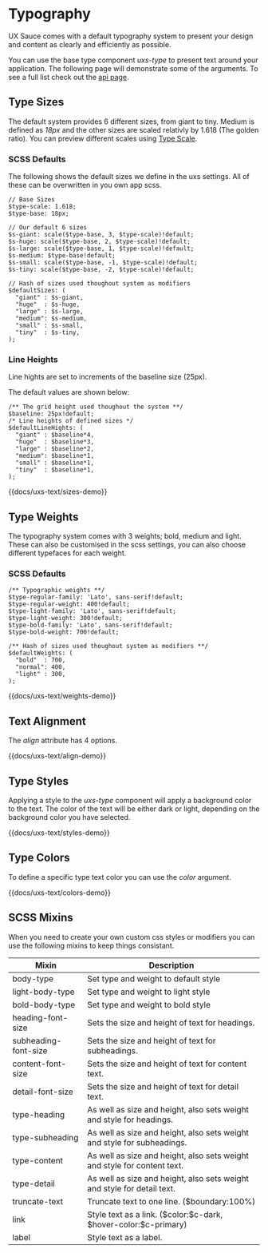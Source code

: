 # Typography

UX Sauce comes with a default typography system to present your design and content as clearly and efficiently as possible.

You can use the base type component _uxs-type_ to present text around your application. The following page will demonstrate some of the arguments. To see a full list check out the [api page](../api/components/uxs-text).

## Type Sizes

The default system provides 6 different sizes, from giant to tiny. Medium is defined as _18px_ and the other sizes are scaled relativly by 1.618 (The golden ratio). You can preview different scales using [Type Scale](https://type-scale.com/).

### SCSS Defaults

The following shows the default sizes we define in the uxs settings. All of these can be overwritten in you own app scss.

    // Base Sizes
    $type-scale: 1.618;
    $type-base: 18px;

    // Our default 6 sizes
    $s-giant: scale($type-base, 3, $type-scale)!default;
    $s-huge: scale($type-base, 2, $type-scale)!default;
    $s-large: scale($type-base, 1, $type-scale)!default;
    $s-medium: $type-base!default;
    $s-small: scale($type-base, -1, $type-scale)!default;
    $s-tiny: scale($type-base, -2, $type-scale)!default;

    // Hash of sizes used thoughout system as modifiers
    $defaultSizes: (
      "giant" : $s-giant,
      "huge"  : $s-huge,
      "large" : $s-large,
      "medium": $s-medium,
      "small" : $s-small,
      "tiny"  : $s-tiny,
    );

### Line Heights

Line hights are set to increments of the baseline size (25px).

The default values are shown below:

    /** The grid height used thoughout the system **/
    $baseline: 25px!default;
    /* Line heights of defined sizes */
    $defaultLineHights: (
      "giant" : $baseline*4,
      "huge"  : $baseline*3,
      "large" : $baseline*2,
      "medium": $baseline*1,
      "small" : $baseline*1,
      "tiny"  : $baseline*1,
    );

{{docs/uxs-text/sizes-demo}}

## Type Weights

The typography system comes with 3 weights; bold, medium and light. These can also be customised in the scss settings, you can also choose different typefaces for each weight.

### SCSS Defaults

    /** Typographic weights **/
    $type-regular-family: 'Lato', sans-serif!default;
    $type-regular-weight: 400!default;
    $type-light-family: 'Lato', sans-serif!default;
    $type-light-weight: 300!default;
    $type-bold-family: 'Lato', sans-serif!default;
    $type-bold-weight: 700!default;

    /** Hash of sizes used thoughout system as modifiers **/
    $defaultWeights: (
      "bold"  : 700,
      "normal": 400,
      "light" : 300,
    );

{{docs/uxs-text/weights-demo}}

## Text Alignment

The _align_ attribute has 4 options.

{{docs/uxs-text/align-demo}}

## Type Styles

Applying a style to the _uxs-type_ component will apply a background color to the text. The color of the text will be either dark or light, depending on the background color you have selected.

{{docs/uxs-text/styles-demo}}

## Type Colors

To define a specific type text color you can use the _color_ argument.

{{docs/uxs-text/colors-demo}}

## SCSS Mixins

When you need to create your own custom css styles or modifiers you can use the following mixins to keep things consistant.

<table class="docs-w-full docs-text-left docs-table-collapse">
  <thead>
    <tr>
      <th class="docs-text-sm docs-font-semibold docs-text-grey-darker docs-p-2 docs-bg-grey-lightest">Mixin</th>
      <th class="docs-text-sm docs-font-semibold docs-text-grey-darker docs-p-2 docs-bg-grey-lightest">Description</th>
    </tr>
  </thead>
  <tbody class="align-baseline">
    <tr>
      <td class="docs-p-2 docs-border-t docs-border-grey-light docs-font-mono docs-text-xs docs-text-purple-dark docs-whitespace-no-wrap">body-type</td>
      <td class="docs-p-2 docs-border-t docs-border-grey-light docs-font-mono docs-text-xs docs-text-blue-dark docs-whitespace-pre">Set type and weight to default style</td>
    </tr>
    <tr>
      <td class="docs-p-2 docs-border-t docs-border-grey-light docs-font-mono docs-text-xs docs-text-purple-dark docs-whitespace-no-wrap">light-body-type</td>
      <td class="docs-p-2 docs-border-t docs-border-grey-light docs-font-mono docs-text-xs docs-text-blue-dark docs-whitespace-pre">Set type and weight to light style</td>
    </tr>
    <tr>
      <td class="docs-p-2 docs-border-t docs-border-grey-light docs-font-mono docs-text-xs docs-text-purple-dark docs-whitespace-no-wrap">bold-body-type</td>
      <td class="docs-p-2 docs-border-t docs-border-grey-light docs-font-mono docs-text-xs docs-text-blue-dark docs-whitespace-pre">Set type and weight to bold style</td>
    </tr>
    <tr>
      <td class="docs-p-2 docs-border-t docs-border-grey-light docs-font-mono docs-text-xs docs-text-purple-dark docs-whitespace-no-wrap">heading-font-size</td>
      <td class="docs-p-2 docs-border-t docs-border-grey-light docs-font-mono docs-text-xs docs-text-blue-dark docs-whitespace-pre">Sets the size and height of text for headings.</td>
    </tr>
    <tr>
      <td class="docs-p-2 docs-border-t docs-border-grey-light docs-font-mono docs-text-xs docs-text-purple-dark docs-whitespace-no-wrap">subheading-font-size</td>
      <td class="docs-p-2 docs-border-t docs-border-grey-light docs-font-mono docs-text-xs docs-text-blue-dark docs-whitespace-pre">Sets the size and height of text for subheadings.</td>
    </tr>
    <tr>
      <td class="docs-p-2 docs-border-t docs-border-grey-light docs-font-mono docs-text-xs docs-text-purple-dark docs-whitespace-no-wrap">content-font-size</td>
      <td class="docs-p-2 docs-border-t docs-border-grey-light docs-font-mono docs-text-xs docs-text-blue-dark docs-whitespace-pre">Sets the size and height of text for content text.</td>
    </tr>
    <tr>
      <td class="docs-p-2 docs-border-t docs-border-grey-light docs-font-mono docs-text-xs docs-text-purple-dark docs-whitespace-no-wrap">detail-font-size</td>
      <td class="docs-p-2 docs-border-t docs-border-grey-light docs-font-mono docs-text-xs docs-text-blue-dark docs-whitespace-pre">Sets the size and height of text for detail text.</td>
    </tr>
    <tr>
      <td class="docs-p-2 docs-border-t docs-border-grey-lighter docs-font-mono docs-text-xs docs-text-purple-dark docs-whitespace-no-wrap">type-heading</td>
      <td class="docs-p-2 docs-border-t docs-border-grey-lighter docs-font-mono docs-text-xs docs-text-blue-dark docs-whitespace-pre">As well as size and height, also sets weight and style for headings.</td>
    </tr>
    <tr>
      <td class="docs-p-2 docs-border-t docs-border-grey-lighter docs-font-mono docs-text-xs docs-text-purple-dark docs-whitespace-no-wrap">type-subheading</td>
      <td class="docs-p-2 docs-border-t docs-border-grey-lighter docs-font-mono docs-text-xs docs-text-blue-dark docs-whitespace-pre">As well as size and height, also sets weight and style for subheadings.</td>
    </tr>
    <tr>
      <td class="docs-p-2 docs-border-t docs-border-grey-lighter docs-font-mono docs-text-xs docs-text-purple-dark docs-whitespace-no-wrap">type-content</td>
      <td class="docs-p-2 docs-border-t docs-border-grey-lighter docs-font-mono docs-text-xs docs-text-blue-dark docs-whitespace-pre">As well as size and height, also sets weight and style for content text.</td>
    </tr>
    <tr>
      <td class="docs-p-2 docs-border-t docs-border-grey-lighter docs-font-mono docs-text-xs docs-text-purple-dark docs-whitespace-no-wrap">type-detail</td>
      <td class="docs-p-2 docs-border-t docs-border-grey-lighter docs-font-mono docs-text-xs docs-text-blue-dark docs-whitespace-pre">As well as size and height, also sets weight and style for detail text.</td>
    </tr>
    <tr>
      <td class="docs-p-2 docs-border-t docs-border-grey-lighter docs-font-mono docs-text-xs docs-text-purple-dark docs-whitespace-no-wrap">truncate-text</td>
      <td class="docs-p-2 docs-border-t docs-border-grey-lighter docs-font-mono docs-text-xs docs-text-blue-dark docs-whitespace-pre">Truncate text to one line. ($boundary:100%)</td>
    </tr>
    <tr>
      <td class="docs-p-2 docs-border-t docs-border-grey-lighter docs-font-mono docs-text-xs docs-text-purple-dark docs-whitespace-no-wrap">link</td>
      <td class="docs-p-2 docs-border-t docs-border-grey-lighter docs-font-mono docs-text-xs docs-text-blue-dark docs-whitespace-pre">Style text as a link. ($color:$c-dark, $hover-color:$c-primary)</td>
    </tr>
    <tr>
      <td class="docs-p-2 docs-border-t docs-border-grey-lighter docs-font-mono docs-text-xs docs-text-purple-dark docs-whitespace-no-wrap">label</td>
      <td class="docs-p-2 docs-border-t docs-border-grey-lighter docs-font-mono docs-text-xs docs-text-blue-dark docs-whitespace-pre">Style text as a label.</td>
    </tr>
  </tbody>
</table>

